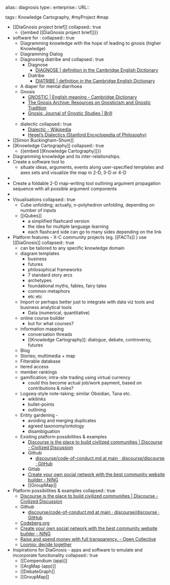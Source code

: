 alias:: diagnosis
type::
enterprise::
URL::

tags:: Knowledge Cartography, #myProject #map

- [[DiaGnosis project brief]]
  collapsed:: true
	- {{embed [[DiaGnosis project brief]]}}
- software for :
  collapsed:: true
	- Diagramming knowledge with the hope of leading to gnosis (higher Knowledge)
	- Diagramming Dialog
	- Diagnosing diatribe and
	  collapsed:: true
		- Diagnose
			- [DIAGNOSE | definition in the Cambridge English Dictionary](https://dictionary.cambridge.org/us/dictionary/english/diagnose)
		- Diatribe
			- [DIATRIBE | definition in the Cambridge English Dictionary](https://dictionary.cambridge.org/us/dictionary/english/diatribe)
	- A diaper for mental diarrhoea
	- Gnosis
		- [GNOSTIC | English meaning - Cambridge Dictionary](https://dictionary.cambridge.org/dictionary/english/gnostic)
		- [The Gnosis Archive: Resources on Gnosticism and Gnostic Tradition](http://gnosis.org/welcome.html)
		- [Gnosis: Journal of Gnostic Studies | Brill](https://brill.com/view/journals/gnos/gnos-overview.xml)
		-
	- dialectic
	  collapsed:: true
		- [Dialectic - Wikipedia](https://en.wikipedia.org/wiki/Dialectic)
		- [Hegel’s Dialectics (Stanford Encyclopedia of Philosophy)](https://plato.stanford.edu/entries/hegel-dialectics/)
- [[Simon Buckingham-Shum]]
- [[Knowledge Cartography]]
  collapsed:: true
	- {{embed [[Knowledge Cartography]]}}
- Diagramming knowledge and its inter-relationships.
- Create a software tool to
	- situate ideas, arguments, events along user-specified templates and axes sets and visualize the map in 2-D, 3-D or 4-D
-
- Create a foldable 2-D map-writing tool outlining argument propagation sequence with all possible argument components
-
- Visualisations
  collapsed:: true
	- Cube unfolding; actually, n-polyhedron unfolding, depending on number of inputs
	- [[iQubes]]
		- a simplified flashcard version
		- the idea for multiple language learning
		- each flashcard side can go to many sides depending on the link
- Platform features - X-C community projects (eg. [[FACTs]] ) use [[DiaGnosis]]
  collapsed:: true
	- can be tailored to any specific knowledge domain
	- diagram templates
		- business
		- futures
		- philosophical frameworks
		- 7 standard story arcs
		- archetypes
		- foundational myths, fables, fairy tales
		- common metaphors
		- etc etc
	- Import or perhaps better just to integrate with data viz tools and business analytical tools
		- Data (numerical, quantitative)
	- online course builder
		- but for what courses?
	- information mapping
		- conversation threads
		- [[Knowledge Cartography]]: dialogue, debate, controversy, futures
	- Blog
	- Stories; multimedia + map
	- Filterable database
	- tiered access
	- member rankings
	- gamification; intra-site trading using virtual currency
		- could this become actual job/work payment, based on contributions & roles?
	- Logseq-style note-taking; similar Obsidian, Tana etc.
		- wikilinks
		- bullet-points
		- outlining
	- Entity gardening -
		- avoiding and merging duplicates
		- agreed taxonomy/ontology
		- disambiguation
	- Existing platform possibilities & examples
		- [Discourse is the place to build civilized communities | Discourse - Civilized Discussion](https://www.discourse.org/)
		- Github
			- [discourse/code-of-conduct.md at main · discourse/discourse · GitHub](https://github.com/discourse/discourse/blob/main/docs/code-of-conduct.md)
		- Gitlab
		- [Create your own social network with the best community website builder - NING](https://www.ning.com/)
		- [[GroupMap]]
- Platform possibilities & examples
  collapsed:: true
	- [Discourse is the place to build civilized communities | Discourse - Civilized Discussion](https://www.discourse.org/)
	- Github
		- [discourse/code-of-conduct.md at main · discourse/discourse · GitHub](https://github.com/discourse/discourse/blob/main/docs/code-of-conduct.md)
	- [Codeberg.org](https://codeberg.org/)
	- [Create your own social network with the best community website builder - NING](https://www.ning.com/)
	- [Raise and spend money with full transparency. - Open Collective](https://opencollective.com/)
	- [Loomio: decide together](https://www.loomio.com/)
- Inspirations for DiaGnosis - apps and software to emulate and incorporate functionality
  collapsed:: true
	- [[Compendium (app)]]
	- [[ArgMap (app)]]
	- [[DebateGraph]]
	- [[GroupMap]]
